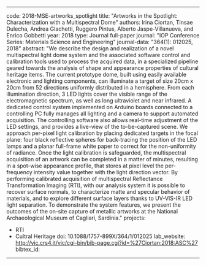 ---

code: 2018-MSE-artworks_spotlight
title: "Artworks in the Spotlight: Characterization with a Multispectral Dome"
authors: Irina Ciortan, Tinsae Dulecha, Andrea GIachetti, Ruggero Pintus, Alberto Jaspe-Villanueva, and Enrico Gobbetti
year: 2018
type: Journal full-paper
journal: "IOP Conference Series: Materials Science and Engineering"
journal-data: "364(1): 012025, 2018"
abstract: "We describe the design and realization of a novel multispectral light dome system and the associated software control and calibration tools used to process the acquired data, in a specialized pipeline geared towards the analysis of shape and appearance properties of cultural heritage items. The current prototype dome, built using easily available electronic and lighting components, can illuminate a target of size 20cm x 20cm from 52 directions uniformly distributed in a hemisphere. From each illumination direction, 3 LED lights cover the visible range of the electromagnetic spectrum, as well as long ultraviolet and near infrared. A dedicated control system implemented on Arduino boards connected to a controlling PC fully manages all lighting and a camera to support automated acquisition. The controlling software also allows real-time adjustment of the LED settings, and provides a live-view of the to-be-captured scene. We approach per-pixel light calibration by placing dedicated targets in the focal plane: four black reflective spheres for back-tracing the position of the LED lamps and a planar full-frame white paper to correct for the non-uniformity of radiance. Once the light calibration is safeguarded, the multispectral acquisition of an artwork can be completed in a matter of minutes, resulting in a spot-wise appearance profile, that stores at pixel level the per-frequency intensity value together with the light direction vector. By performing calibrated acquisition of multispectral Reflectance Transformation Imaging (RTI), with our analysis system it is possible to recover surface normals, to characterize matte and specular behavior of materials, and to explore different surface layers thanks to UV-VIS-IR LED light separation. To demonstrate the system features, we present the outcomes of the on-site capture of metallic artworks at the National Archaeological Museum of Cagliari, Sardinia."
projects: 
 - RTI
 - Cultral Heritage
doi: 10.1088/1757-899X/364/1/012025
lab_website: http://vic.crs4.it/vic/cgi-bin/bib-page.cgi?id=%27Ciortan:2018:ASC%27
bibtex_id: 

---
